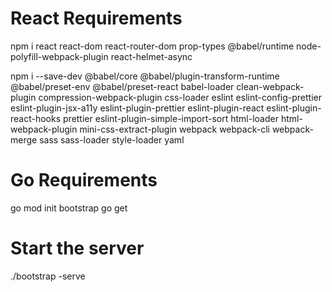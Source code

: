 # React Requirements
npm i react react-dom react-router-dom prop-types @babel/runtime node-polyfill-webpack-plugin react-helmet-async

npm i --save-dev @babel/core @babel/plugin-transform-runtime @babel/preset-env @babel/preset-react babel-loader clean-webpack-plugin compression-webpack-plugin css-loader eslint eslint-config-prettier eslint-plugin-jsx-a11y eslint-plugin-prettier eslint-plugin-react eslint-plugin-react-hooks prettier eslint-plugin-simple-import-sort html-loader html-webpack-plugin mini-css-extract-plugin webpack webpack-cli webpack-merge sass sass-loader style-loader yaml

# Go Requirements
go mod init bootstrap
go get <module>

# Start the server
./bootstrap -serve